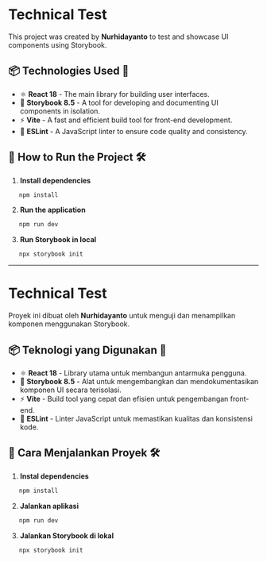 

# Technical Test

This project was created by **Nurhidayanto** to test and showcase UI components using Storybook.

## 📦 **Technologies Used** 🚀

- ⚛️ **React 18** - The main library for building user interfaces.
- 📖 **Storybook 8.5** - A tool for developing and documenting UI components in isolation.
- ⚡ **Vite** - A fast and efficient build tool for front-end development.
- 📏 **ESLint** - A JavaScript linter to ensure code quality and consistency.

## 🔧 **How to Run the Project** 🛠️

1. **Install dependencies**
```sh
   npm install
   ```
2. **Run the application**
```sh
   npm run dev
   ```
3. **Run Storybook in local**
```sh
   npx storybook init
   ```

---

# **Technical Test**

Proyek ini dibuat oleh **Nurhidayanto** untuk menguji dan menampilkan komponen menggunakan Storybook.

## 📦 **Teknologi yang Digunakan** 🚀

- ⚛️ **React 18** - Library utama untuk membangun antarmuka pengguna.
- 📖 **Storybook 8.5** - Alat untuk mengembangkan dan mendokumentasikan komponen UI secara terisolasi.
- ⚡ **Vite** - Build tool yang cepat dan efisien untuk pengembangan front-end.
- 📏 **ESLint** - Linter JavaScript untuk memastikan kualitas dan konsistensi kode.

## 🔧 **Cara Menjalankan Proyek** 🛠️

1. **Instal dependencies**
```sh
   npm install
   ```
2. **Jalankan aplikasi**
```sh
   npm run dev
   ```
3. **Jalankan Storybook di lokal**
```sh
   npx storybook init
   ```


